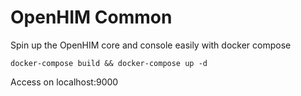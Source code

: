 # OpenHIM Common

Spin up the OpenHIM core and console easily with docker compose
```
docker-compose build && docker-compose up -d
```
Access on localhost:9000